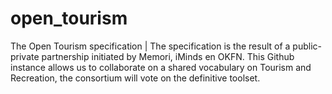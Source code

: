 open_tourism
============

The Open Tourism specification | The specification is the result of a public-private partnership initiated by Memori, iMinds en OKFN. This Github instance allows us to collaborate on a shared vocabulary on Tourism and Recreation, the consortium will vote on the definitive toolset. 
